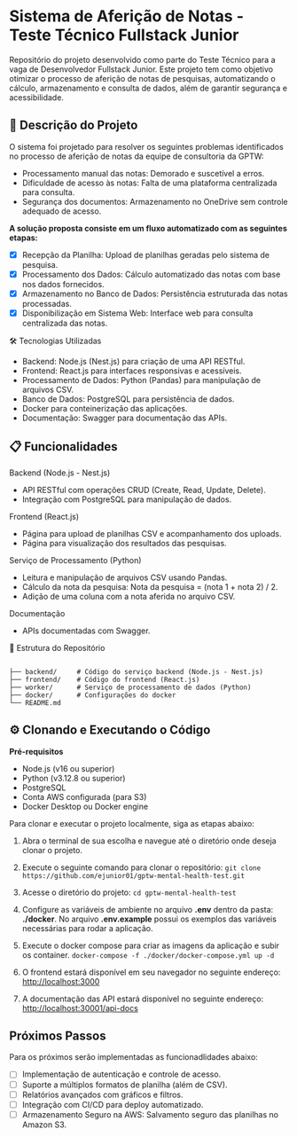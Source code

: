 # Sistema de Aferição de Notas - Teste Técnico Fullstack Junior

Repositório do projeto desenvolvido como parte do Teste Técnico para a vaga de Desenvolvedor Fullstack Junior. Este projeto tem como objetivo otimizar o processo de aferição de notas de pesquisas, automatizando o cálculo, armazenamento e consulta de dados, além de garantir segurança e acessibilidade.

## 🚀 Descrição do Projeto

O sistema foi projetado para resolver os seguintes problemas identificados no processo de aferição de notas da equipe de consultoria da GPTW:

- Processamento manual das notas: Demorado e suscetível a erros.
- Dificuldade de acesso às notas: Falta de uma plataforma centralizada para consulta.
- Segurança dos documentos: Armazenamento no OneDrive sem controle adequado de acesso.

**A solução proposta consiste em um fluxo automatizado com as seguintes etapas:**

- [x] Recepção da Planilha: Upload de planilhas geradas pelo sistema de pesquisa.
- [x] Processamento dos Dados: Cálculo automatizado das notas com base nos dados fornecidos.
- [x] Armazenamento no Banco de Dados: Persistência estruturada das notas processadas.
- [x] Disponibilização em Sistema Web: Interface web para consulta centralizada das notas.

🛠️ Tecnologias Utilizadas

- Backend: Node.js (Nest.js) para criação de uma API RESTful.
- Frontend: React.js para interfaces responsivas e acessíveis.
- Processamento de Dados: Python (Pandas) para manipulação de arquivos CSV.
- Banco de Dados: PostgreSQL para persistência de dados.
- Docker para conteinerização das aplicações.
- Documentação: Swagger para documentação das APIs.

## 📋 Funcionalidades

Backend (Node.js - Nest.js)

- API RESTful com operações CRUD (Create, Read, Update, Delete).
- Integração com PostgreSQL para manipulação de dados.

Frontend (React.js)

- Página para upload de planilhas CSV e acompanhamento dos uploads.
- Página para visualização dos resultados das pesquisas.

Serviço de Processamento (Python)

- Leitura e manipulação de arquivos CSV usando Pandas.
- Cálculo da nota da pesquisa: Nota da pesquisa = (nota 1 + nota 2) / 2.
- Adição de uma coluna com a nota aferida no arquivo CSV.

Documentação

- APIs documentadas com Swagger.

📂 Estrutura do Repositório

```

├── backend/     # Código do serviço backend (Node.js - Nest.js)
├── frontend/    # Código do frontend (React.js)
├── worker/      # Serviço de processamento de dados (Python)
├── docker/      # Configurações do docker
└── README.md 
```


## ⚙️ Clonando e Executando o Código

**Pré-requisitos**

- Node.js (v16 ou superior)
- Python (v3.12.8 ou superior)
- PostgreSQL
- Conta AWS configurada (para S3)
- Docker Desktop ou Docker engine

Para clonar e executar o projeto localmente, siga as etapas abaixo:

1. Abra o terminal de sua escolha e navegue até o diretório onde deseja clonar o projeto.

2. Execute o seguinte comando para clonar o repositório:
`
git clone https://github.com/ejunior01/gptw-mental-health-test.git
`
3. Acesse o diretório do projeto:
`cd gptw-mental-health-test`

4. Configure as variáveis de ambiente no arquivo **.env** dentro da pasta: **./docker**. No arquivo **.env.example** possui os exemplos das variáveis necessárias para rodar a aplicação.

5. Execute o docker compose para criar as imagens da aplicação e subir os container.
`
docker-compose -f ./docker/docker-compose.yml up -d
`
6. O frontend estará disponível em seu navegador no seguinte endereço: <http://localhost:3000>

7. A documentação das API estará disponível no seguinte endereço: <http://localhost:30001/api-docs>

## Próximos Passos

Para os próximos serão implementadas as funcionadlidades abaixo:

- [ ] Implementação de autenticação e controle de acesso.
- [ ] Suporte a múltiplos formatos de planilha (além de CSV).
- [ ] Relatórios avançados com gráficos e filtros.
- [ ] Integração com CI/CD para deploy automatizado.
- [ ] Armazenamento Seguro na AWS: Salvamento seguro das planilhas no Amazon S3.
